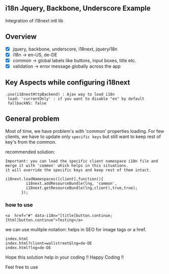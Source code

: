 ## i18n Jquery, Backbone, Underscore Example
Integration of i18next intl lib 

## Overview
 - [x] jquery, backbone, underscore, i18next, jqueryi18n
 - [x] i18n -> en-US, de-DE
 - [x] common -> global labels like buttons, input boxes, title etc.
 - [x] validation -> error message globally across the app
 
 ## Key Aspects while configuring i18next
 
 ```
 .use(i18nextHttpBackend) : Ajax way to load i18n
  load: 'currentOnly' : if you want to disable "en" by default
  fallbackNS: false
 ```
 
 ## General problem
 Most of time, we have problem's with 'common' properties loading. For few clients, we have to update only ```specific keys``` but still want to keep rest of key's from the common.
 
 recommended solution:
 ```
 Important: you can load the specific client namespace i18n file and merge it with 'common' which helps in this situations.
 it will override the specific keys and keep rest of them intact.
 ```
 ```
 i18next.loadNamespaces([client],function(){
          i18next.addResourceBundle(lng, 'common',
          i18next.getResourceBundle(lng,client),true,true);
        });
 ```
 
 ### how to use
 ```
 <a  href="#" data-i18n="[title]button.continue;[html]button.continue">Testing</a>
 ```
 we can use mulitple notation: helps in SEO for image tags or a href.
 
 ```
 index.html
 index.html?client=wallstreet&lng=de-DE
 index.html?lng=de-DE
 
 ```
 
 Hope this solution help in your coding !! Happy Coding !! 
 
 Feel free to use
